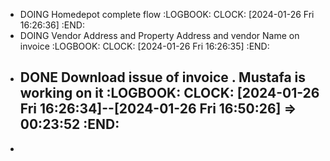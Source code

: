 - DOING Homedepot complete flow
  :LOGBOOK:
  CLOCK: [2024-01-26 Fri 16:26:36]
  :END:
- DOING Vendor Address and Property Address and vendor Name on invoice
  :LOGBOOK:
  CLOCK: [2024-01-26 Fri 16:26:35]
  :END:
- DONE Download issue of invoice . Mustafa is working on it
  :LOGBOOK:
  CLOCK: [2024-01-26 Fri 16:26:34]--[2024-01-26 Fri 16:50:26] =>  00:23:52
  :END:
	-
-